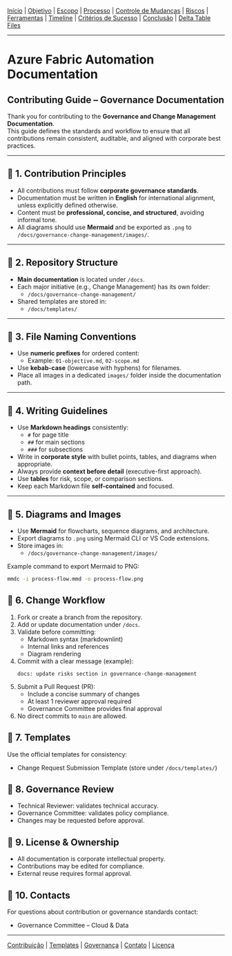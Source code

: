 [Início](README.md) | [Objetivo](01-objective.md) | [Escopo](02-scope.md) | [Processo](03-process-overview.md) | [Controle de Mudanças](04-change-control.md) | [Riscos](05-risks.md) | [Ferramentas](06-tools.md) | [Timeline](07-timeline.md) | [Critérios de Sucesso](08-success-criteria.md) | 
[Conclusão](09-conclusion.md) | 
[Delta Table Files](delta-file-benefits.md)

---
# Azure Fabric Automation Documentation

## Contributing Guide – Governance Documentation

Thank you for contributing to the **Governance and Change Management Documentation**.  
This guide defines the standards and workflow to ensure that all contributions remain consistent, auditable, and aligned with corporate best practices.

---

## 📌 1. Contribution Principles
- All contributions must follow **corporate governance standards**.
- Documentation must be written in **English** for international alignment, unless explicitly defined otherwise.
- Content must be **professional, concise, and structured**, avoiding informal tone.
- All diagrams should use **Mermaid** and be exported as `.png` to `/docs/governance-change-management/images/`.

---

## 📌 2. Repository Structure
- **Main documentation** is located under `/docs`.
- Each major initiative (e.g., Change Management) has its own folder:
  - `/docs/governance-change-management/`
- Shared templates are stored in:
  - `/docs/templates/`

---

## 📌 3. File Naming Conventions
- Use **numeric prefixes** for ordered content:
  - Example: `01-objective.md`, `02-scope.md`
- Use **kebab-case** (lowercase with hyphens) for filenames.
- Place all images in a dedicated `images/` folder inside the documentation path.

---

## 📌 4. Writing Guidelines
- Use **Markdown headings** consistently:
  - `#` for page title  
  - `##` for main sections  
  - `###` for subsections  
- Write in **corporate style** with bullet points, tables, and diagrams when appropriate.
- Always provide **context before detail** (executive-first approach).
- Use **tables** for risk, scope, or comparison sections.
- Keep each Markdown file **self-contained** and focused.

---

## 📌 5. Diagrams and Images
- Use **Mermaid** for flowcharts, sequence diagrams, and architecture.
- Export diagrams to `.png` using Mermaid CLI or VS Code extensions.
- Store images in:
  - `/docs/governance-change-management/images/`

Example command to export Mermaid to PNG:
```bash
mmdc -i process-flow.mmd -o process-flow.png
```

## 📌 6. Change Workflow
1. Fork or create a branch from the repository.
2. Add or update documentation under `/docs`.
3. Validate before committing:
   - Markdown syntax (markdownlint)
   - Internal links and references
   - Diagram rendering
4. Commit with a clear message (example):
   ```
   docs: update risks section in governance-change-management
   ```
5. Submit a Pull Request (PR):
   - Include a concise summary of changes
   - At least 1 reviewer approval required
   - Governance Committee provides final approval
6. No direct commits to `main` are allowed.

## 📌 7. Templates
Use the official templates for consistency:
- Change Request Submission Template (store under `/docs/templates/`)

## 📌 8. Governance Review
- Technical Reviewer: validates technical accuracy.
- Governance Committee: validates policy compliance.
- Changes may be requested before approval.

## 📌 9. License & Ownership
- All documentation is corporate intellectual property.
- Contributions may be edited for compliance.
- External reuse requires formal approval.

## 📌 10. Contacts
For questions about contribution or governance standards contact:
- Governance Committee – Cloud & Data

---
[Contribuição](CONTRIBUTING.md) | [Templates](templates/change-request-template.md) | 
[Governança](01-objective.md) | [Contato](mailto:contato@empresa.com) | [Licença](../LICENSE)
